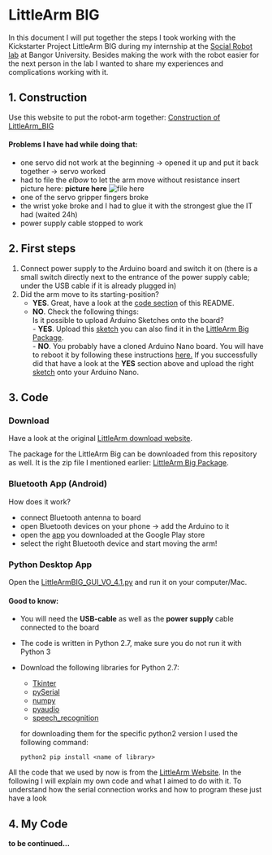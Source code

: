 # LittleArm BIG

In this document I will put together the steps I took working with the Kickstarter Project LittleArm BIG during my internship at the [Social Robot lab](http://www.soba-lab.com) at Bangor University. Besides making the work with the robot easier for the next person in the lab I wanted to share my experiences and complications working with it.

## 1. Construction ##

Use this website to put the robot-arm together:
[Construction of LittleArm_BIG](http://www.instructables.com/id/LittleArm-Big/  "Construction of LittleArm_BIG")

#### Problems I have had while doing that: ####
* one servo did not work at the beginning -> opened it up and put it back together -> servo worked
* had to file the *elbow* to let the arm move without resistance
insert picture here: **picture here** ![file here](/path/img.jpg "elbow")
* one of the servo gripper fingers broke
* the wrist yoke broke and I had to glue it with the strongest glue the IT had (waited 24h)
* power supply cable stopped to work

## 2. First steps ##
1. Connect power supply to the Arduino board and switch it on (there is a small switch directly next to the entrance of the power supply cable; under the USB cable if it is already plugged in)
2. Did the arm move to its starting-position?  
      - **YES**. Great, have a look at the [code section](https://github.com/egiacomazzi/Littlearm_BIG/blob/master/README.md#3-code) of this README.  
      - **NO**. Check the following things:  
          Is it possible to upload Arduino Sketches onto the board?  
              - **YES**. Upload this [sketch](https://github.com/egiacomazzi/Littlearm_BIG/blob/master/LittleArmBIG_Sketch.ino) you can also find it in the [LittleArm Big Package](https://github.com/egiacomazzi/Littlearm_BIG/blob/master/littlearm_big_software.zip).  
              - **NO**. You probably have a cloned Arduino Nano board. You will have to reboot it by following these instructions [here.](http://www.instructables.com/id/How-To-Burn-a-Bootloader-to-Clone-Arduino-Nano-30/  "Bootloader") If you successfully did that have a look at the **YES** section above and upload the right [sketch](https://github.com/egiacomazzi/Littlearm_BIG/blob/master/LittleArmBIG_Sketch.ino) onto your Arduino Nano.

## 3. Code ##

### Download ##
Have a look at the original [LittleArm download website](https://www.littlearmrobot.com/downloads.html  "Downloads").

The package for the LittleArm Big can be downloaded from this repository as well. It is the zip file I mentioned earlier: [LittleArm Big Package](https://github.com/egiacomazzi/Littlearm_BIG/blob/master/littlearm_big_software.zip).

### Bluetooth App (Android) ###

How does it work?
* connect Bluetooth antenna to board
* open Bluetooth devices on your phone -> add the Arduino to it
* open the [app](https://play.google.com/store/apps/details?id=appinventor.ai_slantconcepts.LittleArmBig) you downloaded at the Google Play store
* select the right Bluetooth device and start moving the arm!

### Python Desktop App ###
Open the [LittleArmBIG_GUI_VO_4.1.py](https://github.com/egiacomazzi/Littlearm_BIG/blob/master/LittleArmBig_GUI_V0_4.1.py) and run it on your computer/Mac.

#### Good to know: ####
* You will need the **USB-cable** as well as the **power supply** cable connected to the board
* The code is written in Python 2.7, make sure you do not run it with Python 3
* Download the following libraries for Python 2.7:
    * [Tkinter](https://docs.python.org/2/library/tkinter.html)
    * [pySerial](https://pypi.python.org/pypi/pyserial/2.7)
    * [numpy](http://www.numpy.org)
    * [pyaudio]()
    * [speech_recognition](https://pypi.python.org/pypi/SpeechRecognition/)

  for downloading them for the specific python2 version I used the following command:

  `python2 pip install <name of library>`


All the code that we used by now is from the [LittleArm Website](https://www.littlearmrobot.com/). In the following I will explain my own code and what I aimed to do with it. To understand how the serial connection works and how to program these just have a look

## 4. My Code ##
**to be continued...**
